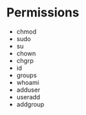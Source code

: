 # Permissions

 * chmod
 * sudo
 * su
 * chown
 * chgrp
 * id
 * groups
 * whoami
 * adduser
 * useradd
 * addgroup
